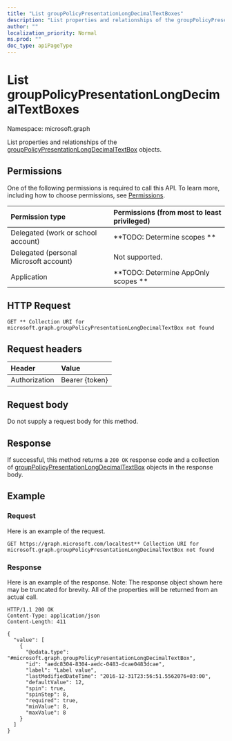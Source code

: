 ```yaml
---
title: "List groupPolicyPresentationLongDecimalTextBoxes"
description: "List properties and relationships of the groupPolicyPresentationLongDecimalTextBox objects."
author: ""
localization_priority: Normal
ms.prod: ""
doc_type: apiPageType
---
```


# List groupPolicyPresentationLongDecimalTextBoxes

Namespace: microsoft.graph

List properties and relationships of the [groupPolicyPresentationLongDecimalTextBox](../resources/grouppolicypresentationlongdecimaltextbox.md) objects.

## Permissions
One of the following permissions is required to call this API. To learn more, including how to choose permissions, see [Permissions](/concepts/permissions-reference.md).

|Permission type|Permissions (from most to least privileged)|
|:---|:---|
|Delegated (work or school account)|**TODO: Determine scopes **|
|Delegated (personal Microsoft account)|Not supported.|
|Application|**TODO: Determine AppOnly scopes **|

## HTTP Request
<!-- {
  "blockType": "ignored"
}
-->
``` http
GET ** Collection URI for microsoft.graph.groupPolicyPresentationLongDecimalTextBox not found
```

## Request headers
|Header|Value|
|:---|:---|
|Authorization|Bearer {token}|

## Request body
Do not supply a request body for this method.

## Response
If successful, this method returns a `200 OK` response code and a collection of [groupPolicyPresentationLongDecimalTextBox](../resources/grouppolicypresentationlongdecimaltextbox.md) objects in the response body.

## Example

### Request
Here is an example of the request.
<!-- {
  "blockType": "request",
  "name": "get_grouppolicypresentationlongdecimaltextbox"
}
-->
``` http
GET https://graph.microsoft.com/localtest** Collection URI for microsoft.graph.groupPolicyPresentationLongDecimalTextBox not found
```

### Response
Here is an example of the response. Note: The response object shown here may be truncated for brevity. All of the properties will be returned from an actual call.
<!-- {
  "blockType": "response",
  "truncated": true,
  "@odata.type": "collection(microsoft.graph.grouppolicypresentationlongdecimaltextbox)"
}
-->
``` http
HTTP/1.1 200 OK
Content-Type: application/json
Content-Length: 411

{
  "value": [
    {
      "@odata.type": "#microsoft.graph.groupPolicyPresentationLongDecimalTextBox",
      "id": "aedc8304-8304-aedc-0483-dcae0483dcae",
      "label": "Label value",
      "lastModifiedDateTime": "2016-12-31T23:56:51.5562076+03:00",
      "defaultValue": 12,
      "spin": true,
      "spinStep": 8,
      "required": true,
      "minValue": 8,
      "maxValue": 8
    }
  ]
}
```

